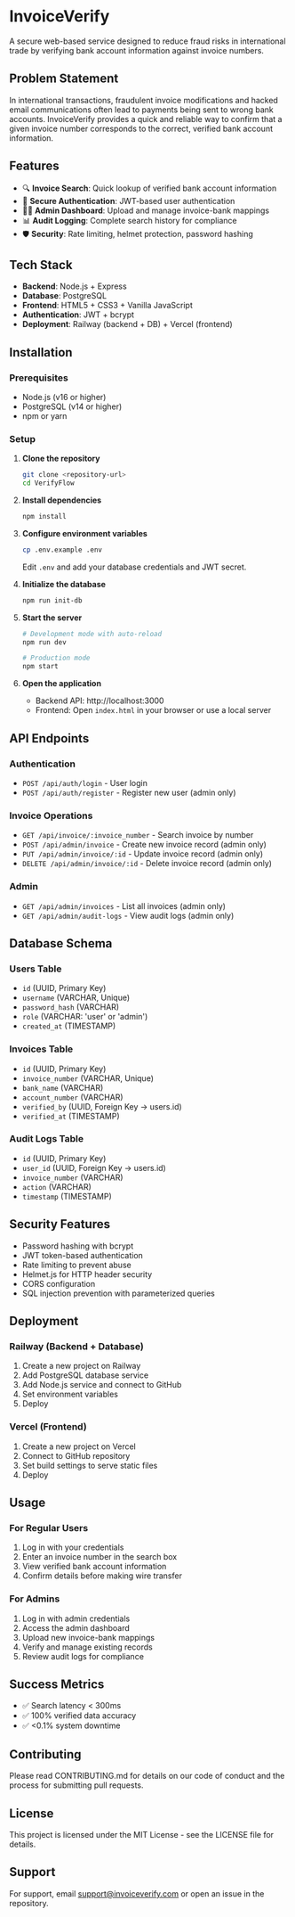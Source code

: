 # InvoiceVerify

A secure web-based service designed to reduce fraud risks in international trade by verifying bank account information against invoice numbers.

## Problem Statement

In international transactions, fraudulent invoice modifications and hacked email communications often lead to payments being sent to wrong bank accounts. InvoiceVerify provides a quick and reliable way to confirm that a given invoice number corresponds to the correct, verified bank account information.

## Features

- 🔍 **Invoice Search**: Quick lookup of verified bank account information
- 🔐 **Secure Authentication**: JWT-based user authentication
- 👨‍💼 **Admin Dashboard**: Upload and manage invoice-bank mappings
- 📊 **Audit Logging**: Complete search history for compliance
- 🛡️ **Security**: Rate limiting, helmet protection, password hashing

## Tech Stack

- **Backend**: Node.js + Express
- **Database**: PostgreSQL
- **Frontend**: HTML5 + CSS3 + Vanilla JavaScript
- **Authentication**: JWT + bcrypt
- **Deployment**: Railway (backend + DB) + Vercel (frontend)

## Installation

### Prerequisites

- Node.js (v16 or higher)
- PostgreSQL (v14 or higher)
- npm or yarn

### Setup

1. **Clone the repository**
   ```bash
   git clone <repository-url>
   cd VerifyFlow
   ```

2. **Install dependencies**
   ```bash
   npm install
   ```

3. **Configure environment variables**
   ```bash
   cp .env.example .env
   ```
   Edit `.env` and add your database credentials and JWT secret.

4. **Initialize the database**
   ```bash
   npm run init-db
   ```

5. **Start the server**
   ```bash
   # Development mode with auto-reload
   npm run dev
   
   # Production mode
   npm start
   ```

6. **Open the application**
   - Backend API: http://localhost:3000
   - Frontend: Open `index.html` in your browser or use a local server

## API Endpoints

### Authentication
- `POST /api/auth/login` - User login
- `POST /api/auth/register` - Register new user (admin only)

### Invoice Operations
- `GET /api/invoice/:invoice_number` - Search invoice by number
- `POST /api/admin/invoice` - Create new invoice record (admin only)
- `PUT /api/admin/invoice/:id` - Update invoice record (admin only)
- `DELETE /api/admin/invoice/:id` - Delete invoice record (admin only)

### Admin
- `GET /api/admin/invoices` - List all invoices (admin only)
- `GET /api/admin/audit-logs` - View audit logs (admin only)

## Database Schema

### Users Table
- `id` (UUID, Primary Key)
- `username` (VARCHAR, Unique)
- `password_hash` (VARCHAR)
- `role` (VARCHAR: 'user' or 'admin')
- `created_at` (TIMESTAMP)

### Invoices Table
- `id` (UUID, Primary Key)
- `invoice_number` (VARCHAR, Unique)
- `bank_name` (VARCHAR)
- `account_number` (VARCHAR)
- `verified_by` (UUID, Foreign Key → users.id)
- `verified_at` (TIMESTAMP)

### Audit Logs Table
- `id` (UUID, Primary Key)
- `user_id` (UUID, Foreign Key → users.id)
- `invoice_number` (VARCHAR)
- `action` (VARCHAR)
- `timestamp` (TIMESTAMP)

## Security Features

- Password hashing with bcrypt
- JWT token-based authentication
- Rate limiting to prevent abuse
- Helmet.js for HTTP header security
- CORS configuration
- SQL injection prevention with parameterized queries

## Deployment

### Railway (Backend + Database)

1. Create a new project on Railway
2. Add PostgreSQL database service
3. Add Node.js service and connect to GitHub
4. Set environment variables
5. Deploy

### Vercel (Frontend)

1. Create a new project on Vercel
2. Connect to GitHub repository
3. Set build settings to serve static files
4. Deploy

## Usage

### For Regular Users

1. Log in with your credentials
2. Enter an invoice number in the search box
3. View verified bank account information
4. Confirm details before making wire transfer

### For Admins

1. Log in with admin credentials
2. Access the admin dashboard
3. Upload new invoice-bank mappings
4. Verify and manage existing records
5. Review audit logs for compliance

## Success Metrics

- ✅ Search latency < 300ms
- ✅ 100% verified data accuracy
- ✅ <0.1% system downtime

## Contributing

Please read CONTRIBUTING.md for details on our code of conduct and the process for submitting pull requests.

## License

This project is licensed under the MIT License - see the LICENSE file for details.

## Support

For support, email support@invoiceverify.com or open an issue in the repository.
